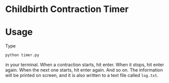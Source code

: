 # Childbirth Contraction Timer

# Usage
Type
```bash
python timer.py
```
in your terminal. When a contraction starts, hit enter. When it stops, hit enter again. When the next one starts, hit enter again. And so on.
The information will be printed on screen, and it is also written to a text file called `log.txt`.
